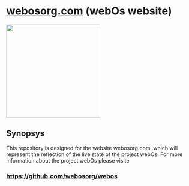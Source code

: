 # [webosorg.com](http://www.webosorg.com) (webOs website)

<img src="http://webosorg.herokuapp.com/logo" width="250">

## Synopsys

This repository is designed for the website webosorg.com,
which will represent the reflection of the live state of the project webOs.
For more information about the project webOs please visite
### https://github.com/webosorg/webos
